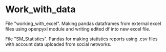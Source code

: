 # Work_with_data

File "working_with_excel".
Making pandas dataframes from external excel files using openpyxl module and writing edited df into new excel file.

File "SM_Statistics".
Pandas for making statistics reports using .csv files with account data uploaded from social networks.
